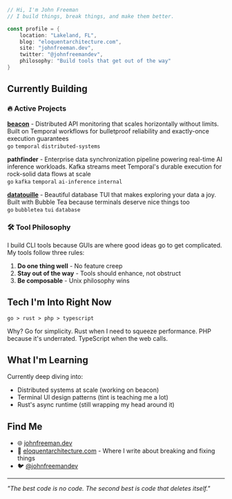 ```go
// Hi, I'm John Freeman
// I build things, break things, and make them better.

const profile = {
    location: "Lakeland, FL",
    blog: "eloquentarchitecture.com",
    site: "johnfreeman.dev",
    twitter: "@johnfreemandev",
    philosophy: "Build tools that get out of the way"
}
```

## Currently Building

### 🔥 Active Projects

**[beacon](https://github.com/johnnyfreeman/beacon)** - Distributed API monitoring that scales horizontally without limits. Built on Temporal workflows for bulletproof reliability and exactly-once execution guarantees  
`go` `temporal` `distributed-systems`

**pathfinder** - Enterprise data synchronization pipeline powering real-time AI inference workloads. Kafka streams meet Temporal's durable execution for rock-solid data flows at scale  
`go` `kafka` `temporal` `ai-inference` `internal`

**[datatouille](https://github.com/johnnyfreeman/datatouille)** - Beautiful database TUI that makes exploring your data a joy. Built with Bubble Tea because terminals deserve nice things too  
`go` `bubbletea` `tui` `database`

### 🛠 Tool Philosophy

I build CLI tools because GUIs are where good ideas go to get complicated. My tools follow three rules:
1. **Do one thing well** - No feature creep
2. **Stay out of the way** - Tools should enhance, not obstruct
3. **Be composable** - Unix philosophy wins

## Tech I'm Into Right Now

```
go > rust > php > typescript
```

Why? Go for simplicity. Rust when I need to squeeze performance. PHP because it's underrated. TypeScript when the web calls.

## What I'm Learning

Currently deep diving into:
- Distributed systems at scale (working on beacon)
- Terminal UI design patterns (tint is teaching me a lot)
- Rust's async runtime (still wrapping my head around it)

## Find Me

- 🌐 [johnfreeman.dev](https://johnfreeman.dev)
- 📝 [eloquentarchitecture.com](https://eloquentarchitecture.com) - Where I write about breaking and fixing things
- 🐦 [@johnfreemandev](https://twitter.com/johnfreemandev)

---

*"The best code is no code. The second best is code that deletes itself."*